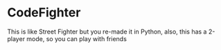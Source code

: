 # CodeFighter
This is like Street Fighter but you re-made it in Python, also, this has a 2-player mode, so you can play with friends
